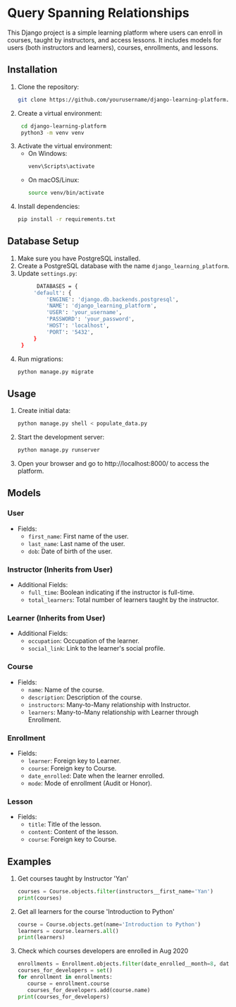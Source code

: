 # Query Spanning Relationships

This Django project is a simple learning platform where users can enroll in courses, taught by instructors, and access lessons. It includes models for users (both instructors and learners), courses, enrollments, and lessons.

## Installation
  1. Clone the repository:
     ```bash
     git clone https://github.com/yourusername/django-learning-platform.git
     ```
  2. Create a virtual environment:
     ```bash
      cd django-learning-platform
      python3 -m venv venv
     ```
  3. Activate the virtual environment:
     - On Windows:
        ```bash
        venv\Scripts\activate
         ```
     - On macOS/Linux:
       ```bash
       source venv/bin/activate
       ```
  4. Install dependencies:
     ```bash
     pip install -r requirements.txt
     ```
     
## Database Setup
  1. Make sure you have PostgreSQL installed.
  2. Create a PostgreSQL database with the name `django_learning_platform`.
  3. Update `settings.py`:
     ```bash
           DATABASES = {
          'default': {
              'ENGINE': 'django.db.backends.postgresql',
              'NAME': 'django_learning_platform',
              'USER': 'your_username',
              'PASSWORD': 'your_password',
              'HOST': 'localhost',
              'PORT': '5432',
          }
      }
     ```
  4. Run migrations:
     ```bash
     python manage.py migrate
     ```
## Usage
  1. Create initial data:
     ```bash
     python manage.py shell < populate_data.py
     ```
  2. Start the development server:
     ```bash
     python manage.py runserver
     ```
  3. Open your browser and go to http://localhost:8000/ to access the platform.
     
## Models

### User
- Fields:
  - `first_name`: First name of the user.
  - `last_name`: Last name of the user.
  - `dob`: Date of birth of the user.
    
### Instructor (Inherits from User)
- Additional Fields:
  - `full_time`: Boolean indicating if the instructor is full-time.
  - `total_learners`: Total number of learners taught by the instructor.
    
### Learner (Inherits from User)
- Additional Fields:
  - `occupation`: Occupation of the learner.
  - `social_link`: Link to the learner's social profile.

### Course
- Fields:
  - `name`: Name of the course.
  - `description`: Description of the course.
  - `instructors`: Many-to-Many relationship with Instructor.
  - `learners`: Many-to-Many relationship with Learner through Enrollment.

### Enrollment
- Fields:
  - `learner`: Foreign key to Learner.
  - `course`: Foreign key to Course.
  - `date_enrolled`: Date when the learner enrolled.
  - `mode`: Mode of enrollment (Audit or Honor).

### Lesson
- Fields:
  - `title`: Title of the lesson.
  - `content`: Content of the lesson.
  - `course`:  Foreign key to Course.
    
## Examples
1. Get courses taught by Instructor 'Yan'
   ```python
   courses = Course.objects.filter(instructors__first_name='Yan')
   print(courses)
   ```
2. Get all learners for the course 'Introduction to Python'
   ```python
   course = Course.objects.get(name='Introduction to Python')
   learners = course.learners.all()
   print(learners)
   ```
3. Check which courses developers are enrolled in Aug 2020
   ```python
   enrollments = Enrollment.objects.filter(date_enrolled__month=8, date_enrolled__year=2020, learner__occupation='developer')
   courses_for_developers = set()
   for enrollment in enrollments:
      course = enrollment.course
      courses_for_developers.add(course.name)
   print(courses_for_developers)
   ```

